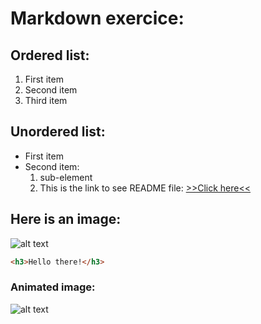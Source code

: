 # Markdown exercice:
## Ordered list:
1. First item
2. Second item
3. Third item
## Unordered list:
- First item
- Second item:
  1. sub-element
  2. This is the link to see README file:
   [>>Click here<<](https://github.com/AIchrak/Git-training/blob/main/README.md)
## Here is an image:
![alt text](https://images.unsplash.com/photo-1587620962725-abab7fe55159?ixlib=rb-1.2.1&ixid=MnwxMjA3fDB8MHxwaG90by1wYWdlfHx8fGVufDB8fHx8&auto=format&fit=crop&w=1031&q=80)


```html
<h3>Hello there!</h3>
```


### Animated image:
![alt text](https://media0.giphy.com/media/V4NSR1NG2p0KeJJyr5/giphy.gif?cid=ecf05e477wjz1estwy0t3eotka3affuo84pg82pxu8qgfnph&rid=giphy.gif&ct=g)
